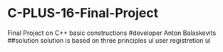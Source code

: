 # C-PLUS-16-Final-Project
Final Project on C++ basic constructions
#developer Anton Balaskevits
##solution
solution is based on three principles
ul user registretion
ul
